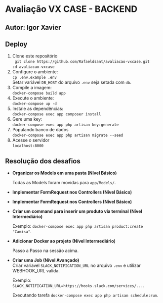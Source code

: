 # Avaliação VX CASE - BACKEND

## Autor: Igor Xavier  

## Deploy

 1. Clone este repositório  
 ` git clone https://github.com/Rafaeldsant/avaliacao-vxcase.git`  
 `cd avaliacao-vxcase`  
 2. Configure o ambiente:  
 `cp .env.example .env`  
 Setar variável `DB_HOST` do arquivo `.env` seja setada com `db`.
 3. Compile a imagem:  
 `docker-compose build app`  
 4. Execute o ambiente:  
 `docker-compose up -d`
 5. Instale as dependências:  
 `docker-compose exec app composer install`
 6. Gere uma key:  
 `docker-compose exec app php artisan key:generate`
 8. Populando banco de dados    
 `docker-compose exec app php artisan migrate --seed`  
 7. Acesse o servidor  
 `localhost:8000`  


## Resolução dos desafios

- **Organizar os Models em uma pasta (Nível Básico)**  

    Todas as Models foram movidas para `app/Models/`.

- **Implementar FormRequest nos Controllers (Nível Básico)** 

- **Implementar FormRequest nos Controllers (Nível Básico)**   

- **Criar um command para inserir um produto via terminal (Nível Intermediário)**  

	Exemplo: `docker-compose exec app php artisan product:create "Camisa"`.

- **Adicionar Docker ao projeto (Nível Intermediário)**  

    Passo a Passo na sessão acima.

- **Criar uma Job (Nível Avançado)**  
    Criar variavel `SLACK_NOTIFICATION_URL` no arquivo `.env` e utilizar WEBHOOK_URL valida.

    Exemplo: `SLACK_NOTIFICATION_URL=https://hooks.slack.com/services/...`.
    
    Executando tarefa `docker-compose exec app php artisan schedule:run`.
    
    
